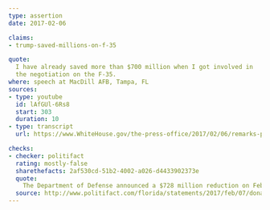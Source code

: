 ```yaml
---
type: assertion
date: 2017-02-06

claims:
- trump-saved-millions-on-f-35

quote:
  I have already saved more than $700 million when I got involved in
  the negotiation on the F-35.
where: speech at MacDill AFB, Tampa, FL
sources:
- type: youtube
  id: lAfGUl-6Rs8
  start: 303
  duration: 10
- type: transcript
  url: https://www.WhiteHouse.gov/the-press-office/2017/02/06/remarks-president-trump-coalition-representatives-and-senior-us

checks:
- checker: politifact
  rating: mostly-false
  sharethefacts: 2af530cd-51b2-4002-a026-d4433902373e
  quote:
    The Department of Defense announced a $728 million reduction on Feb. 3 for the aircraft. But Trump ignores that the government and Lockheed Martin were working toward reducing the costs for years — long before Trump’s tweets in December criticizing the price tag.
  source: http://www.politifact.com/florida/statements/2017/feb/07/donald-trump/trump-overstates-credit-700-million-savings-f-35s/
---
```

